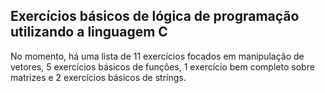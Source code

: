 ## Exercícios básicos de lógica de programação utilizando a linguagem C
No momento, há uma lista de 11 exercícios focados em manipulação de vetores, 5 exercícios básicos de funções, 1 exercício bem completo sobre matrizes e 2 exercícios básicos de strings.
